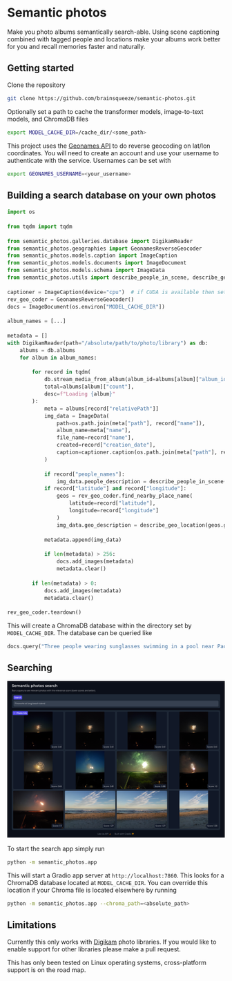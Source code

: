 # Semantic photos

Make you photo albums semantically search-able. Using scene captioning combined with tagged people and locations make your albums work better for you and recall memories faster and naturally.

## Getting started

Clone the repository
```bash
git clone https://github.com/brainsqueeze/semantic-photos.git
```

Optionally set a path to cache the transformer models, image-to-text models, and ChromaDB files
```bash
export MODEL_CACHE_DIR=/cache_dir/<some_path>
```

This project uses the [Geonames API](https://www.geonames.org/export/web-services.html) to do reverse geocoding on lat/lon coordinates. You will need to create an account and use your username to authenticate with the service. Usernames can be set with
```bash
export GEONAMES_USERNAME=<your_username>
```

## Building a search database on your own photos

```python
import os

from tqdm import tqdm

from semantic_photos.galleries.database import DigikamReader
from semantic_photos.geographies import GeonamesReverseGeocoder
from semantic_photos.models.caption import ImageCaption
from semantic_photos.models.documents import ImageDocument
from semantic_photos.models.schema import ImageData
from semantic_photos.utils import describe_people_in_scene, describe_geo_location

captioner = ImageCaption(device="cpu")  # if CUDA is available then set `device="cuda"`
rev_geo_coder = GeonamesReverseGeocoder()
docs = ImageDocument(os.environ["MODEL_CACHE_DIR"])

album_names = [...]

metadata = []
with DigikamReader(path="/absolute/path/to/photo/library") as db:
    albums = db.albums
    for album in album_names:

        for record in tqdm(
            db.stream_media_from_album(album_id=albums[album]["album_id"]),
            total=albums[album]["count"],
            desc=f"Loading {album}"
        ):
            meta = albums[record["relativePath"]]
            img_data = ImageData(
                path=os.path.join(meta["path"], record["name"]),
                album_name=meta["name"],
                file_name=record["name"],
                created=record["creation_date"],
                caption=captioner.caption(os.path.join(meta["path"], record["name"]))[0]["generated_text"],
            )

            if record["people_names"]:
                img_data.people_description = describe_people_in_scene(record["people_names"].split(','))
            if record["latitude"] and record["longitude"]:
                geos = rev_geo_coder.find_nearby_place_name(
                    latitude=record["latitude"],
                    longitude=record["longitude"]
                )
                img_data.geo_description = describe_geo_location(geos.get("geonames", []))

            metadata.append(img_data)

            if len(metadata) > 256:
                docs.add_images(metadata)
                metadata.clear()
        
        if len(metadata) > 0:
            docs.add_images(metadata)
            metadata.clear()

rev_geo_coder.teardown()
```
This will create a ChromaDB database within the directory set by `MODEL_CACHE_DIR`. The database can be queried like
```python
docs.query("Three people wearing sunglasses swimming in a pool near Pacific Beach")
```

## Searching

<center><img src="img/semantic_photos_example.png" alt="drawing" width="1000"/></center>

To start the search app simply run
```bash
python -m semantic_photos.app
```
This will start a Gradio app server at `http://localhost:7860`. This looks for a ChromaDB database located at `MODEL_CACHE_DIR`. You can override this location if your Chroma file is located elsewhere by running
```bash
python -m semantic_photos.app --chroma_path=<absolute_path>
```

## Limitations

Currently this only works with [Digikam](https://www.digikam.org/) photo libraries. If you would like to enable support for other libraries please make a pull request.

This has only been tested on Linux operating systems, cross-platform support is on the road map.